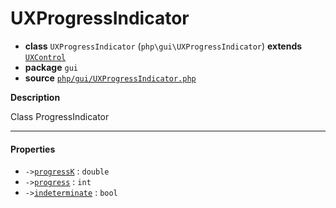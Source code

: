 # UXProgressIndicator

- **class** `UXProgressIndicator` (`php\gui\UXProgressIndicator`) **extends** [`UXControl`](api-docs/classes/php/gui/UXControl.md)
- **package** `gui`
- **source** [`php/gui/UXProgressIndicator.php`](./src/main/resources/JPHP-INF/sdk/php/gui/UXProgressIndicator.php)

**Description**

Class ProgressIndicator

---

#### Properties

- `->`[`progressK`](#prop-progressk) : `double`
- `->`[`progress`](#prop-progress) : `int`
- `->`[`indeterminate`](#prop-indeterminate) : `bool`